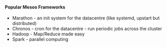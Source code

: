 #### Popular Mesos Frameworks

 * Marathon - an init system for the datacentre (like systemd, upstart but distributed)
 * Chronos - cron for the datacentre - run periodic jobs across the cluster
 * Hadoop - Map/Reduce made easy
 * Spark - parallel computing
 
